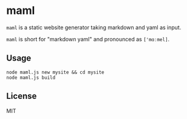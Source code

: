 # maml

`maml` is a static website generator taking markdown and yaml as input.

`maml` is short for "markdown yaml" and pronounced as `['mɑːmel]`.


## Usage

```
node maml.js new mysite && cd mysite
node maml.js build
```


## License

MIT
